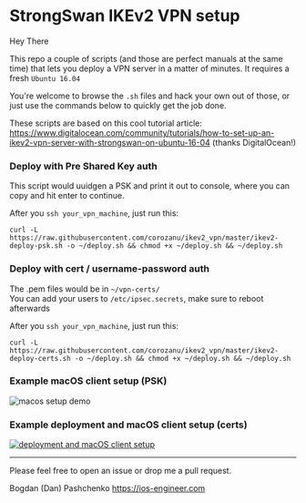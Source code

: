 # StrongSwan IKEv2 VPN setup

Hey There

This repo a couple of scripts (and those are perfect manuals at the same time) that lets you deploy a VPN server in a matter of minutes.
It requires a fresh `Ubuntu 16.04`

You're welcome to browse the `.sh` files and hack your own out of those, or just use the commands below to quickly get the job done.

These scripts are based on this cool tutorial article: https://www.digitalocean.com/community/tutorials/how-to-set-up-an-ikev2-vpn-server-with-strongswan-on-ubuntu-16-04 (thanks DigitalOcean!)

### Deploy with Pre Shared Key auth

This script would uuidgen a PSK and print it out to console, where you can copy and hit enter to continue.

After you `ssh your_vpn_machine`, just run this: 
```
curl -L https://raw.githubusercontent.com/corozanu/ikev2_vpn/master/ikev2-deploy-psk.sh -o ~/deploy.sh && chmod +x ~/deploy.sh && ~/deploy.sh
```

### Deploy with cert / username-password auth

The .pem files would be in `~/vpn-certs/`
<br>You can add your users to `/etc/ipsec.secrets`, make sure to reboot afterwards

After you `ssh your_vpn_machine`, just run this: 
```
curl -L https://raw.githubusercontent.com/corozanu/ikev2_vpn/master/ikev2-deploy-certs.sh -o ~/deploy.sh && chmod +x ~/deploy.sh && ~/deploy.sh
```

### Example macOS client setup (PSK)

![macos setup demo](https://github.com/truemetal/ikev2_vpn/raw/master/macos%20setup%20demo%20%28PSK%29.gif)

### Example deployment and macOS client setup (certs)

[![deployment and macOS client setup](https://www.evernote.com/l/AYUI6WrqTWRLEYTXP9sunLC8zidWjm9MRLsB/image.png)](https://youtu.be/hZS4DHjmfP0)

---

Please feel free to open an issue or drop me a pull request.

Bogdan (Dan) Pashchenko
https://ios-engineer.com
